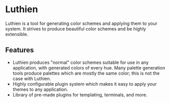 # Luthien

Luthien is a tool for generating color schemes and applying them to your system. It strives to produce beautiful color schemes and be highly extensible.

## Features

- Luthien produces "normal" color schemes suitable for use in any application, with generated colors of every hue. Many palette generation tools produce palettes which are mostly the same color; this is not the case with Luthien.
- Highly configurable plugin system which makes it easy to apply your themes to any application.
- Library of pre-made plugins for templating, terminals, and more.
